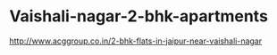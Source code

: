 # Vaishali-nagar-2-bhk-apartments
http://www.acggroup.co.in/2-bhk-flats-in-jaipur-near-vaishali-nagar
